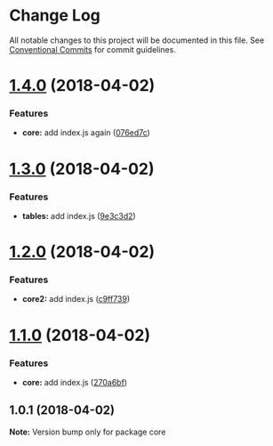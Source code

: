 # Change Log

All notable changes to this project will be documented in this file.
See [Conventional Commits](https://conventionalcommits.org) for commit guidelines.

<a name="1.4.0"></a>
# [1.4.0](https://github.com/stevenfitzpatrick/lernawtf/compare/v1.3.0...v1.4.0) (2018-04-02)


### Features

* **core:** add index.js again ([076ed7c](https://github.com/stevenfitzpatrick/lernawtf/commit/076ed7c))




<a name="1.3.0"></a>
# [1.3.0](https://github.com/stevenfitzpatrick/lernawtf/compare/v1.2.0...v1.3.0) (2018-04-02)


### Features

* **tables:** add index.js ([9e3c3d2](https://github.com/stevenfitzpatrick/lernawtf/commit/9e3c3d2))




<a name="1.2.0"></a>
# [1.2.0](https://github.com/stevenfitzpatrick/lernawtf/compare/v1.1.0...v1.2.0) (2018-04-02)


### Features

* **core2:** add index.js ([c9ff739](https://github.com/stevenfitzpatrick/lernawtf/commit/c9ff739))




<a name="1.1.0"></a>
# [1.1.0](https://github.com/stevenfitzpatrick/lernawtf/compare/v1.0.1...v1.1.0) (2018-04-02)


### Features

* **core:** add index.js ([270a6bf](https://github.com/stevenfitzpatrick/lernawtf/commit/270a6bf))




<a name="1.0.1"></a>
## 1.0.1 (2018-04-02)




**Note:** Version bump only for package core
